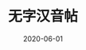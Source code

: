 ---
discogs_id: 16874985
discogs_master_id: None
title: 无字汉音帖
artists: ['窦唯', '暮良文王']
date: 2020-06-01
genre: ['Electronic']
image: 无字汉音帖-16874985.jpg
label: 窦唯音乐工作室
country: China
styles: ['Experimental']
---